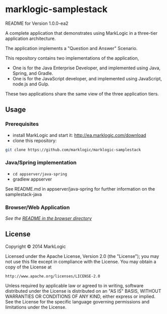 # marklogic-samplestack

README for Version 1.0.0-ea2

A complete application that demonstrates using MarkLogic in a three-tier application architecture.

The application implements a "Question and Answer" Scenario.

This repository contains two implementations of the application,

* One is for the Java Enterprise Developer, and implemented using Java, Spring, and Gradle.
* One is for the JavaScript developer, and implemented using JavaScript, node.js and Gulp.

These two applications share the same view of the three application tiers.

## Usage

### Prerequisites

* install MarkLogic and start it: http://ea.marklogic.com/download
* clone this repository:
```bash
git clone https://github.com/marklogic/marklogic-samplestack
```

### Java/Spring implementation

* ```cd appserver/java-spring```
* gradlew appserver

See README.md in appserver/java-spring for further information on the samplestack-java

### Browser/Web Application

*See the [README in the browser directory](browser/README.md)*

## License

Copyright © 2014 MarkLogic

Licensed under the Apache License, Version 2.0 (the "License");
you may not use this file except in compliance with the License.
You may obtain a copy of the License at

    http://www.apache.org/licenses/LICENSE-2.0

Unless required by applicable law or agreed to in writing, software
distributed under the License is distributed on an "AS IS" BASIS,
WITHOUT WARRANTIES OR CONDITIONS OF ANY KIND, either express or implied.
See the License for the specific language governing permissions and
limitations under the License.

